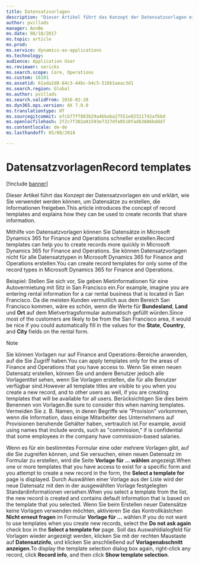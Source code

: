 ```yaml
---
title: Datensatzvorlagen
description: "Dieser Artikel führt das Konzept der Datensatzvorlagen ein und erklärt, wie Sie verwendet werden können, um Datensätze zu erstellen, die Informationen freigeben."
author: pvillads
manager: AnnBe
ms.date: 08/18/2017
ms.topic: article
ms.prod: 
ms.service: dynamics-ax-applications
ms.technology: 
audience: Application User
ms.reviewer: sericks
ms.search.scope: Core, Operations
ms.custom: 16101
ms.assetid: 61ada2d8-84c3-44bc-b4c5-516b1aeac3d1
ms.search.region: Global
ms.author: pvillads
ms.search.validFrom: 2016-02-28
ms.dyn365.ops.version: AX 7.0.0
ms.translationtype: HT
ms.sourcegitcommit: efcb77ff883b29a4bbaba27551e02311742afbbd
ms.openlocfilehash: 2f2c7f302a01593e7327dfe0510fadb3886bddd7
ms.contentlocale: de-de
ms.lasthandoff: 05/08/2018

---
```


# <a name="record-templates"></a><span data-ttu-id="b8dbf-103">Datensatzvorlagen</span><span class="sxs-lookup"><span data-stu-id="b8dbf-103">Record templates</span></span>

[!include [banner](../includes/banner.md)]

<span data-ttu-id="b8dbf-104">Dieser Artikel führt das Konzept der Datensatzvorlagen ein und erklärt, wie Sie verwendet werden können, um Datensätze zu erstellen, die Informationen freigeben.</span><span class="sxs-lookup"><span data-stu-id="b8dbf-104">This article introduces the concept of record templates and explains how they can be used to create records that share information.</span></span>

<span data-ttu-id="b8dbf-105">Mithilfe von Datensatzvorlagen können Sie Datensätze in Microsoft Dynamics 365 for Finance and Operations schneller erstellen.</span><span class="sxs-lookup"><span data-stu-id="b8dbf-105">Record templates can help you to create records more quickly in Microsoft Dynamics 365 for Finance and Operations.</span></span> <span data-ttu-id="b8dbf-106">Sie können Datensatzvorlagen nicht für alle Datensatztypen in Microsoft Dynamics 365 for Finance and Operations erstellen.</span><span class="sxs-lookup"><span data-stu-id="b8dbf-106">You can create record templates for only some of the record types in Microsoft Dynamics 365 for Finance and Operations.</span></span> 

<span data-ttu-id="b8dbf-107">Beispiel: Stellen Sie sich vor, Sie geben Mietinformationen für eine Autovermietung mit Sitz in San Francisco ein.</span><span class="sxs-lookup"><span data-stu-id="b8dbf-107">For example, imagine you are entering rental information for a car rental business that is located in San Francisco.</span></span> <span data-ttu-id="b8dbf-108">Da die meisten Kunden vermutlich aus dem Bereich San Francisco kommen, wäre es schön, wenn die Werte für **Bundesland**, **Land** und **Ort** auf dem Mietvertragsformular automatisch gefüllt würden.</span><span class="sxs-lookup"><span data-stu-id="b8dbf-108">Since most of the customers are likely to be from the San Francisco area, it would be nice if you could automatically fill in the values for the **State**, **Country**, and **City** fields on the rental form.</span></span> 

> [!Note]
> <span data-ttu-id="b8dbf-109">Sie können Vorlagen nur auf Finance and Operations-Bereiche anwenden, auf die Sie Zugriff haben.</span><span class="sxs-lookup"><span data-stu-id="b8dbf-109">You can apply templates only for the areas of Finance and Operations that you have access to.</span></span> <span data-ttu-id="b8dbf-110">Wenn Sie einen neuen Datensatz erstellen, können Sie und andere Benutzer jedoch alle Vorlagentitel sehen, wenn Sie Vorlagen erstellen, die für alle Benutzer verfügbar sind.</span><span class="sxs-lookup"><span data-stu-id="b8dbf-110">However all template titles are visible to you when you create a new record, and to other users as well, if you are creating templates that will be available for all users.</span></span> <span data-ttu-id="b8dbf-111">Berücksichtigen Sie dies beim Benennen von Vorlagen.</span><span class="sxs-lookup"><span data-stu-id="b8dbf-111">Be sure to consider this when naming templates.</span></span> <span data-ttu-id="b8dbf-112">Vermeiden Sie z. B. Namen, in denen Begriffe wie "Provision" vorkommen, wenn die Information, dass einige Mitarbeiter des Unternehmens auf Provisionen beruhende Gehälter haben, vertraulich ist.</span><span class="sxs-lookup"><span data-stu-id="b8dbf-112">For example, avoid using names that include words, such as "commission," if is confidential that some employees in the company have commission-based salaries.</span></span> 

<span data-ttu-id="b8dbf-113">Wenn es für ein bestimmtes Formular eine oder mehrere Vorlagen gibt, auf die Sie zugreifen können, und Sie versuchen, einen neuen Datensatz im Formular zu erstellen, wird die Seite **Vorlage für … wählen** angezeigt.</span><span class="sxs-lookup"><span data-stu-id="b8dbf-113">When one or more templates that you have access to exist for a specific form and you attempt to create a new record in the form, the **Select a template for** page is displayed.</span></span> <span data-ttu-id="b8dbf-114">Durch Auswählen einer Vorlage aus der Liste wird der neue Datensatz mit den in der ausgewählten Vorlage festgelegten Standardinformationen versehen.</span><span class="sxs-lookup"><span data-stu-id="b8dbf-114">When you select a template from the list, the new record is created and contains default information that is based on the template that you selected.</span></span> <span data-ttu-id="b8dbf-115">Wenn Sie beim Erstellen neuer Datensätze keine Vorlagen verwenden möchten, aktivieren Sie das Kontrollkästchen **Nicht erneut fragen** im Formular **Vorlage für …** wählen.</span><span class="sxs-lookup"><span data-stu-id="b8dbf-115">If you do not want to use templates when you create new records, select the **Do not ask again** check box in the **Select a template for** page.</span></span> <span data-ttu-id="b8dbf-116">Soll das Auswahldialogfeld für Vorlagen wieder angezeigt werden, klicken Sie mit der rechten Maustaste auf **Datensatzinfo**, und klicken Sie anschließend auf **Vorlagenabschnitt anzeigen**.</span><span class="sxs-lookup"><span data-stu-id="b8dbf-116">To display the template selection dialog box again, right-click any record, click **Record info**, and then click **Show template selection**.</span></span>




